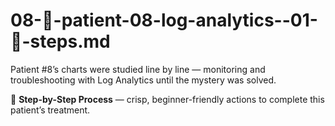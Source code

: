 # 08-🔎-patient-08-log-analytics--01-🧾-steps.md

Patient #8’s charts were studied line by line — monitoring and troubleshooting with Log Analytics until the mystery was solved.

🧾 **Step-by-Step Process** — crisp, beginner-friendly actions to complete this patient’s treatment.
